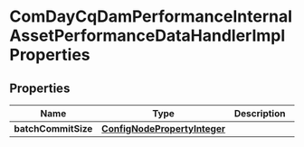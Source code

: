 
# ComDayCqDamPerformanceInternalAssetPerformanceDataHandlerImplProperties

## Properties
Name | Type | Description | Notes
------------ | ------------- | ------------- | -------------
**batchCommitSize** | [**ConfigNodePropertyInteger**](ConfigNodePropertyInteger.md) |  |  [optional]



